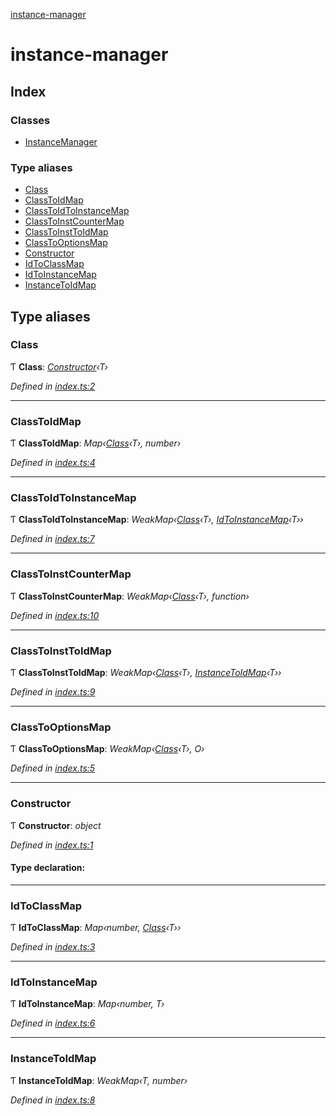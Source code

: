 [instance-manager](README.md)

# instance-manager

## Index

### Classes

* [InstanceManager](classes/instancemanager.md)

### Type aliases

* [Class](README.md#class)
* [ClassToIdMap](README.md#classtoidmap)
* [ClassToIdToInstanceMap](README.md#classtoidtoinstancemap)
* [ClassToInstCounterMap](README.md#classtoinstcountermap)
* [ClassToInstToIdMap](README.md#classtoinsttoidmap)
* [ClassToOptionsMap](README.md#classtooptionsmap)
* [Constructor](README.md#constructor)
* [IdToClassMap](README.md#idtoclassmap)
* [IdToInstanceMap](README.md#idtoinstancemap)
* [InstanceToIdMap](README.md#instancetoidmap)

## Type aliases

###  Class

Ƭ **Class**: *[Constructor](README.md#constructor)‹T›*

*Defined in [index.ts:2](https://github.com/JuroOravec/instance-manager/blob/72b6b82/src/index.ts#L2)*

___

###  ClassToIdMap

Ƭ **ClassToIdMap**: *Map‹[Class](README.md#class)‹T›, number›*

*Defined in [index.ts:4](https://github.com/JuroOravec/instance-manager/blob/72b6b82/src/index.ts#L4)*

___

###  ClassToIdToInstanceMap

Ƭ **ClassToIdToInstanceMap**: *WeakMap‹[Class](README.md#class)‹T›, [IdToInstanceMap](README.md#idtoinstancemap)‹T››*

*Defined in [index.ts:7](https://github.com/JuroOravec/instance-manager/blob/72b6b82/src/index.ts#L7)*

___

###  ClassToInstCounterMap

Ƭ **ClassToInstCounterMap**: *WeakMap‹[Class](README.md#class)‹T›, function›*

*Defined in [index.ts:10](https://github.com/JuroOravec/instance-manager/blob/72b6b82/src/index.ts#L10)*

___

###  ClassToInstToIdMap

Ƭ **ClassToInstToIdMap**: *WeakMap‹[Class](README.md#class)‹T›, [InstanceToIdMap](README.md#instancetoidmap)‹T››*

*Defined in [index.ts:9](https://github.com/JuroOravec/instance-manager/blob/72b6b82/src/index.ts#L9)*

___

###  ClassToOptionsMap

Ƭ **ClassToOptionsMap**: *WeakMap‹[Class](README.md#class)‹T›, O›*

*Defined in [index.ts:5](https://github.com/JuroOravec/instance-manager/blob/72b6b82/src/index.ts#L5)*

___

###  Constructor

Ƭ **Constructor**: *object*

*Defined in [index.ts:1](https://github.com/JuroOravec/instance-manager/blob/72b6b82/src/index.ts#L1)*

#### Type declaration:

___

###  IdToClassMap

Ƭ **IdToClassMap**: *Map‹number, [Class](README.md#class)‹T››*

*Defined in [index.ts:3](https://github.com/JuroOravec/instance-manager/blob/72b6b82/src/index.ts#L3)*

___

###  IdToInstanceMap

Ƭ **IdToInstanceMap**: *Map‹number, T›*

*Defined in [index.ts:6](https://github.com/JuroOravec/instance-manager/blob/72b6b82/src/index.ts#L6)*

___

###  InstanceToIdMap

Ƭ **InstanceToIdMap**: *WeakMap‹T, number›*

*Defined in [index.ts:8](https://github.com/JuroOravec/instance-manager/blob/72b6b82/src/index.ts#L8)*
